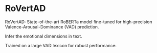 # RoVertAD
RoVertAD: State-of-the-art RoBERTa model fine-tuned for high-precision Valence-Arousal-Dominance (VAD) prediction. 

Infer the emotional dimensions in text.  

Trained on a large VAD lexicon for robust performance.
